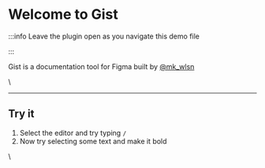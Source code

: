 # Welcome to Gist


:::info
Leave the plugin open as you navigate this demo file

:::

Gist is a documentation tool for Figma built by [@mk_wlsn](https://twitter.com/mk_wlsn)

\

---

## Try it


1. Select the editor and try typing `/`
2. Now try selecting some text and make it bold

\

